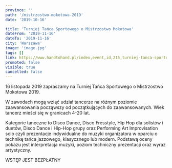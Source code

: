 ```yaml
---
province: ''
path: '/mistrzostwo-mokotowa-2019'
date: '2019-10-16'

title: 'Turniej Tańca Sportowego o Mistrzostwo Mokotowa'
dateFrom: '2019-11-16'
dateTo: '2019-11-16'
city: 'Warszawa'
image: 'image.jpg'
tags: []
link: https://www.handtohand.pl/index,event,id,215,turniej-tanca-sportowego-o%C2%A0mistrzostwo-mokotowa-2019
promoted: false
visible: true
cancelled: false
---
```

16 listopada 2019 zapraszamy na Turniej Tańca Sportowego o Mistrzostwo Mokotowa 2019.

W zawodach mogą wziąć udział tancerze na różnym poziomie zaawansowania począwszy od początkujących do zaawansowanych. Wiek tancerz mieści się w granicach 4-20 lat.

Kategorie taneczne to Disco Dance, Disco Fresstyle, Hip Hop dla solistów i duetów, Disco Dance i Hip-Hop grupy oraz Performing Art Improvisation solo czyli prezentacje indywidualne do muzyki organizatora w oparciu o technikę tańca jazzowego, klasycznego lub modern. Podstawą oceny pokazu jest interpretacja muzyki, poziom techniczny prezentacji oraz wyraz artystyczny.

WSTĘP JEST BEZPŁATNY

